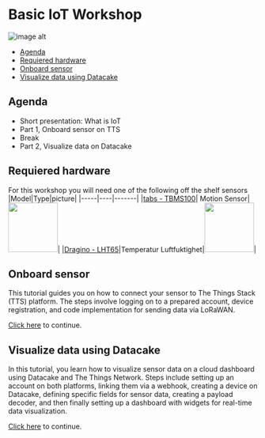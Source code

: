 # Basic IoT Workshop 
![image alt](https://lnu.se/api/media/27188-w849h425cy12cw849ch413 "title")

   * [Agenda](#agenda)
   * [Requiered hardware](#requiered-hardware)
   * [Onboard sensor](#onboard-sensor)
   * [Visualize data using Datacake](#visualize-data-using-datacake)

## Agenda

- Short presentation: What is IoT 
- Part 1, Onboard sensor on TTS
- Break
- Part 2, Visualize data on Datacake

## Requiered hardware

For this workshop you will need one of the following off the shelf sensors
|Model|Type|picture|
|-----|----|-------|
|[tabs - TBMS100](https://iot-shop.de/en/shop/gem-pir-tabs-tbms100-motion-sensor-pir-4362#attr=2496,812,2497,2345,819,824,811,2494,3303,3302,11839,12909,14208,15049,15700,16180,16380,15942,14475)| Motion Sensor| <img src="https://iot-shop.de/web/image/product.image/87/image_1024/tabs%20Bewegungssensor%20%28PIR%29?unique=df1c903" width="100">|
|[Dragino - LHT65](https://media.distrelec.com/Web/Downloads/_t/ds/113990756_eng_tds.pdf)|Temperatur Luftfuktighet|<img src="https://media.distrelec.com/Web/WebShopImages/landscape_large/5-/01/Seeed-113990756-30163015-01.jpg" width="100">|
## Onboard sensor
This tutorial guides you on how to connect your sensor to The Things Stack (TTS) platform. The steps involve logging on to a prepared account, device registration, and code implementation for sending data via LoRaWAN.

[Click here](onboard.md) to continue. 

## Visualize data using Datacake
In this tutorial, you learn how to visualize sensor data on a cloud dashboard using Datacake and The Things Network. Steps include setting up an account on both platforms, linking them via a webhook, creating a device on Datacake, defining specific fields for sensor data, creating a payload decoder, and then finally setting up a dashboard with widgets for real-time data visualization.

[Click here](visualize.md) to continue. 